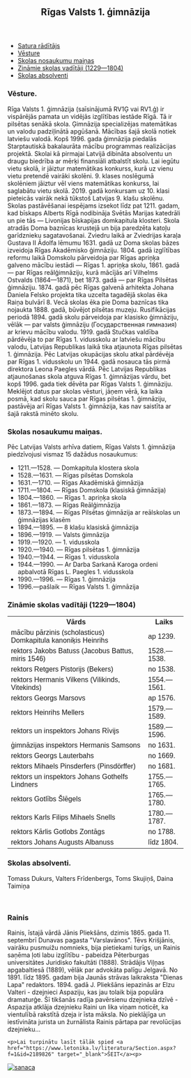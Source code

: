 <html lang="en">
<head>
<title>CSS Template</title>
<meta charset="utf-8">
<meta name="viewport" content="width=device-width, initial-scale=1">
<style>
* {
  box-sizing: border-box;
}

body {
  font-family: Arial, Helvetica, sans-serif;
}

/* Style the header */
header {
  background-color: #666;
  padding: 30px;
  text-align: center;
  font-size: 35px;
  color: white;
}

/* Container for flexboxes */
section {
  display: -webkit-flex;
  display: flex;
}

/* Style the navigation menu */
nav {
  -webkit-flex: 1;
  -ms-flex: 1;
  flex: 1;
  background: "Images/logo.jpg";
  padding: 20px;
}

/* Style the list inside the menu */
nav ul {
  list-style-type: none;
  padding: 0;
}

/* Style the content */
article {
  -webkit-flex: 3;
  -ms-flex: 3;
  flex: 3;
  background-color: #f1f1f1;
  padding: 10px;
}

/* Style the footer */
footer {
  background-color: #777;
  padding: 10px;
  text-align: center;
  color: white;
}

/* Responsive layout - makes the menu and the content (inside the section) sit on top of each other instead of next to each other */
@media (max-width: 600px) {
  section {
    -webkit-flex-direction: column;
    flex-direction: column;
  }
}
table {
  font-family: arial, sans-serif;
  border-collapse: collapse;
  width: 100%;
}

td, th {
  border: 1px solid #dddddd;
  text-align: left;
  padding: 8px;
}

tr:nth-child(even) {
  background-color: #dddddd;
}
</style>
</head>
<body>
<header>
  <h2>Rīgas Valsts 1. ģimnāzija</h2>
</header>

<section>
  <nav>
    <ul>
      <li><a href="#saturs" id="saturs">Satura rādītājs</a></li>
      <li><a href="#vesture">Vēsture</a></li>
      <li><a href="#mainas">Skolas nosaukumu maiņas</a></li>
      <li><a href="#vaditaji">Zināmie skolas vadītāji (1229—1804)</a></li>
      <li><a href="#absolventi">Skolas absolventi</a></li>
    </ul>
  </nav>
  
  <article>
    <h1 id="vesture">Vēsture.</h1>
    <p>Rīga Valsts 1. ģimnāzija (saīsinājumā RV1Ģ vai RV1.ģ) ir vispārējās pamata un vidējās izglītības iestāde Rīgā. Tā ir pilsētas senākā skola. Ģimnāzija specializējas matemātikas un valodu padziļinātā apgūšanā. Mācības šajā skolā notiek latviešu valodā. Kopš 1996. gada ģimnāzija piedalās Starptautiskā bakalaurāta mācību programmas realizācijas projektā. Skolai kā pirmajai Latvijā dibināta absolventu un draugu biedrība ar mērķi finansiāli atbalstīt skolu. Lai iegūtu vietu skolā, ir jāiztur matemātikas konkurss, kurā uz vienu vietu pretendē vairāki skolēni. 9. klases noslēgumā skolēniem jāiztur vēl viens matemātikas konkurss, lai saglabātu vietu skolā. 2019. gadā konkursam uz 10. klasi pieteicās vairāk nekā tūkstoš Latvijas 9. klašu skolēnu.
Skolas pastāvēšanai iespējams izsekot līdz pat 1211. gadam, kad bīskaps Alberts Rīgā nodibināja Svētās Marijas katedrāli un pie tās — Livonijas bīskapijas domkapitula klosteri. Skola atradās Doma baznīcas krustejā un bija paredzēta katoļu garīdznieku sagatavošanai. Zviedru laikā ar Zviedrijas karaļa Gustava II Ādolfa lēmumu 1631. gadā uz Doma skolas bāzes izveidoja Rīgas Akadēmisko ģimnāziju. 1804. gadā izglītības reformu laikā Domskolu pārveidoja par Rīgas apriņķa galveno mācību iestādi — Rīgas 1. apriņķa skolu, 1861. gadā — par Rīgas reālģimnāziju, kurā mācījās arī Vilhelms Ostvalds (1864—1871), bet 1873. gadā — par Rīgas Pilsētas ģimnāziju. 1874. gadā pēc Rīgas galvenā arhitekta Johana Daniela Felsko projekta tika uzcelta tagadējā skolas ēka Raiņa bulvārī 8. Vecā skolas ēka pie Doma baznīcas tika nojaukta 1888. gadā, būvējot pilsētas muzeju. Rusifikācijas periodā 1894. gadā skolu pārveidoja par klasisko ģimnāziju, vēlāk — par valsts ģimnāziju (Государственная гимназия) ar krievu mācību valodu. 1919. gadā Stučkas valdība pārdēvēja to par Rīgas 1. vidusskolu ar latviešu mācību valodu, Latvijas Republikas laikā tika atjaunota Rīgas pilsētas 1. ģimnāzija. Pēc Latvijas okupācijas skolu atkal pārdēvēja par Rīgas 1. vidusskolu un 1944. gadā nosauca tās pirmā direktora Leona Paegles vārdā. Pēc Latvijas Republikas atjaunošanas skola atguva Rīgas 1. ģimnāzijas vārdu, bet kopš 1996. gada tiek dēvēta par Rīgas Valsts 1. ģimnāziju. Meklējot datus par skolas vēsturi, jāņem vērā, ka laika posmā, kad skolu sauca par Rīgas pilsētas 1. ģimnāziju, pastāvēja arī Rīgas Valsts 1. ģimnāzija, kas nav saistīta ar šajā rakstā minēto skolu.
</p>
    <h1 id="mainas">Skolas nosaukumu maiņas.</h1>
    <p>Pēc Latvijas Valsts arhīva datiem, Rīgas Valsts 1. ģimnāzija piedzīvojusi vismaz 15 dažādus nosaukumus:
<ul>
<li>1211.—1528. — Domkapitula klostera skola</li>
<li>1528.—1631. — Rīgas pilsētas Domskola</li>
<li>1631.—1710. — Rīgas Akadēmiskā ģimnāzija</li>
<li>1711.—1804. — Rīgas Domskola (klasiskā ģimnāzija)</li>
<li>1804.—1860. — Rīgas 1. apriņķa skola</li>
<li>1861.—1873. — Rīgas Reālģimnāzija</li>
<li>1873.—1894. — Rīgas Pilsētas ģimnāzija ar reālskolas un ģimnāzijas klasēm</li>
<li>1894.—1895. — 8 klašu klasiskā ģimnāzija</li>
<li>1896.—1919. — Valsts ģimnāzija</li>
<li>1919.—1920. — 1. vidusskola</li>
<li>1920.—1940. — Rīgas pilsētas 1. ģimnāzija</li>
<li>1940.—1944. — Rīgas 1. vidusskola</li>
<li>1944.—1990. — Ar Darba Sarkanā Karoga ordeni apbalvotā Rīgas L. Paegles 1. vidusskola</li>
<li>1990.—1996. — Rīgas 1. ģimnāzija</li>
<li>1996.—pašlaik — Rīgas Valsts 1. ģimnāzija</li>
</ul>
</p>
    <h1 id="vaditaji">Zināmie skolas vadītāji (1229—1804)</h1>
<table>
  <tr>
    <th>Vārds</th>
    <th>Laiks</th>
  </tr>
  <tr>
    <td>mācību pārzinis (scholasticus) Domkapitula kanoniķis Heinrihs</td>
    <td>ap 1239.</td>
  </tr>
  <tr>
    <td>rektors Jakobs Batuss (Jacobus Battus, miris 1546)</td>
    <td>1528.—1538.</td>
  </tr>
  <tr>
    <td>rektors Retgers Pistorijs (Bekers)</td>
    <td>no 1538.</td>
  </tr>
  <tr>
    <td>rektors Hermanis Vilkens (Vilikinds, Vitekinds)</td>
    <td>1554.—1561. </td>
  </tr>
  <tr>
    <td>rektors Georgs Marsovs</td>
    <td>ap 1576.</td>
  </tr>
  <tr>
    <td>rektors Heinrihs Mellers</td>
    <td>1579.—1589.</td>
  </tr>
  <tr>
    <td>rektors un inspektors Johans Rīvijs</td>
    <td>1589.—1596.</td>
  </tr>
  <tr>
    <td>ģimnāzijas inspektors Hermanis Samsons</td>
    <td>no 1631.</td>
  </tr>
  <tr>
    <td>rektors Georgs Lauterbahs</td>
    <td>no 1669.</td>
  </tr>
  <tr>
    <td>rektors Mihaels Pinsderfers (Pinsdörffer)</td>
    <td>no 1681.</td>
  </tr>
  <tr>
    <td>rektors un inspektors Johans Gothelfs Lindners</td>
    <td>1755.—1765.</td>
  </tr>
  <tr>
    <td>rektors Gotlībs Šlēgels</td>
    <td>1765.—1780.</td>
  </tr>
  <tr>
    <td>rektors Karls Filips Mihaels Snells</td>
    <td>1780.—1787.</td>
  </tr>
  <tr>
    <td>rektors Kārlis Gotlobs Zontāgs</td>
    <td>no 1788.</td>
  </tr>
  <tr>
    <td>rektors Johans Augusts Albanuss</td>
    <td>līdz 1804.</td>
  </tr>
  
</table>
    <h1 id="absolventi">Skolas absolventi.</h1>
    <p>Tomass Dukurs, Valters Frīdenbergs, Toms Skujiņš, Daina Taimiņa</p>
    <br>
    <h1>Rainis</h1>
    <p>Rainis, īstajā vārdā Jānis Pliekšāns, dzimis 1865. gada 11. septembrī Dunavas pagasta "Varslavānos". Tēvs Krišjānis, vairāku pusmuižu nomnieks, bija pietiekami turīgs, un Rainis saņēma ļoti labu izglītību - pabeidza Pēterburgas universitātes Juridisko fakultāti (1888). Strādājis Viļņas apgabaltiesā (1889), vēlāk par advokāta palīgu Jelgavā. No 1891. līdz 1895. gadam bija Jaunās strāvas laikraksta "Dienas Lapa" redaktors. 1894. gadā J. Pliekšāns iepazinās ar Elzu Valteri - dzejnieci Aspaziju, kas jau tolaik bija populāra dramaturģe. Šī tikšanās radīja pavērsienu dzejnieka dzīvē - Aspazija atklāja dzejnieku Raini un lika viņam noticēt, ka vientulībā rakstītā dzeja ir īsta māksla. No pieklājīga un iestīvināta jurista un žurnālista Rainis pārtapa par revolūcijas dzejnieku...</p>
 
    <p>Lai turpinātu lasīt tālāk spied <a href="https://www.letonika.lv/literatura/Section.aspx?f=1&id=2189826" target="_blank">ŠEIT</a><p>
  </article>
</section>

<footer>
  <a href="http://r1g.edu.lv/v/index/">
<img src="http://r1g.edu.lv/v/public/articleimgs/logo_160.jpg" alt="sanaca" >
</footer>
</body>
</html>

